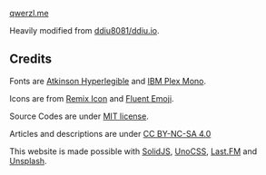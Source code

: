 [qwerzl.me](https://qwerzl.me)

Heavily modified from [ddiu8081/ddiu.io](https://github.com/ddiu8081/ddiu.io).

## Credits

Fonts are [Atkinson Hyperlegible](https://brailleinstitute.org/freefont) and [IBM Plex Mono](https://www.ibm.com/plex/).

Icons are from [Remix Icon](https://github.com/Remix-Design/RemixIcon) and [Fluent Emoji](https://github.com/microsoft/fluentui-emoji).

Source Codes are under [MIT license](https://github.com/ddiu8081/ddiu.me/blob/main/LICENSE).

Articles and descriptions are under [CC BY-NC-SA 4.0](https://creativecommons.org/licenses/by-nc-sa/4.0/legalcode)

This website is made possible with [SolidJS](https://solidjs.com), [UnoCSS](https://unocss.dev), [Last.FM](https://last.fm) and [Unsplash](https://unsplash.com).
